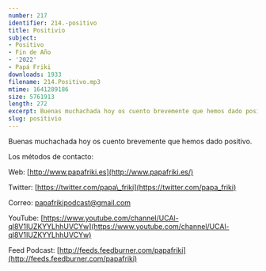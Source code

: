 ```yaml
---
number: 217
identifier: 214.-positivo
title: Positivio
subject:
- Positivo
- Fin de Año
- '2022'
- Papá Friki
downloads: 1933
filename: 214.Positivo.mp3
mtime: 1641289186
size: 5761913
length: 272
excerpt: Buenas muchachada hoy os cuento brevemente que hemos dado positivo
slug: positivio
---
```

Buenas muchachada hoy os cuento brevemente que hemos dado positivo.

Los métodos de contacto:

Web: [http://www.papafriki.es](http://www.papafriki.es/)

Twitter: [https://twitter.com/papa\_friki](https://twitter.com/papa_friki)

Correo: [papafrikipodcast@gmail.com](https://archive.org/details/papafrikipodast@gmail.com)

YouTube: [https://www.youtube.com/channel/UCAl-ql8V1IUZKYYLhhUVCYw](https://www.youtube.com/channel/UCAl-ql8V1IUZKYYLhhUVCYw)

Feed Podcast: [http://feeds.feedburner.com/papafriki](http://feeds.feedburner.com/papafriki)